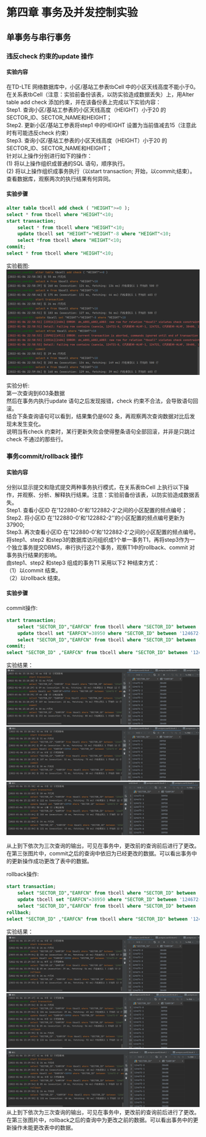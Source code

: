 # 第四章 事务及并发控制实验

## 单事务与串行事务

### 违反check 约束的update 操作

#### 实验内容
在TD-LTE 网络数据库中，小区/基站工参表tbCell 中的小区天线高度不能小于0。  
在关系表tbCell（注意：实验前备份该表，以防实验造成数据丢失）上，用Alter table add check 添加约束，并在该备份表上完成以下实验内容：  
Step1. 查询小区/基站工参表的小区天线高度（HEIGHT）小于20 的SECTOR_ID、SECTOR_NAME和HEIGHT；  
Step2. 更新小区/基站工参表将step1 中的HEIGHT 设置为当前值减去15（注意此时有可能违反check 约束）  
Step3. 查询小区/基站工参表的小区天线高度（HEIGHT）小于20 的SECTOR_ID、SECTOR_NAME和HEIGHT；  
针对以上操作分别进行如下的操作：  
(1) 将以上操作组织成普通的SQL 语句，顺序执行。  
(2) 将以上操作组织成事务执行（以start transaction; 开始，以commit;结束）。  
查看数据库，观察两次的执行结果有何异同。

#### 实验步骤
```sql
alter table tbcell add check ( "HEIGHT">=0 );
select * from tbcell where "HEIGHT"<10;
start transaction;
    select * from tbcell where "HEIGHT"<10;
    update tbcell set "HEIGHT"="HEIGHT"-8 where "HEIGHT"<10;
    select *from tbcell where "HEIGHT"<10;
commit;
select * from tbcell where "HEIGHT"<10;
```

实验截图:  
![](https://github.com/Arete-FFF/DBS_examination/blob/main/lab4/img/GaussDB4_01_01.png)

实验分析:  
第一次查询到603条数据  
然后在事务内执行update 语句之后发现报错，check 约束不合法，会导致语句回滚。  
结合下条查询语句可以看到，结果集仍是602 条，再观察两次查询数据对比后发现未发生变化。  
说明当有check 约束时，某行更新失败会使得整条语句全部回滚，并非是只跳过check 不通过的那些行。

### 事务commit/rollback 操作

#### 实验内容
分别以显示提交和隐式提交两种事务执行模式，在关系表tbCell 上执行以下操作，并观察、分析、解释执行结果。注意：实验前备份该表，以防实验造成数据丢失。  
Step1. 查看小区ID 在'122880-0'和'122882-2'之间的小区配置的频点编号；  
Step2. 将小区ID 在'122880-0'和'122882-2''的小区配置的频点编号更新为37900;  
Step3. 再次查看小区ID 在'122880-0'和'122882-2'之间的小区配置的频点编号。  
将step1、step2 和step3的数据库访问组织成1个单一事务T1，再将step3作为一个独立事务提交DBMS，串行执行这2个事务，观察T1中的rollback、commit 对事务执行结果的影响。  
由step1、step2 和step3 组成的事务T1 采用以下2 种结束方式：  
（1）以commit 结束。  
（2）以rollback 结束。  
#### 实验步骤

commit操作:

```sql
start transaction;
    select "SECTOR_ID","EARFCN" from tbcell where "SECTOR_ID" between '124672-0' and '124675-2';
    update tbcell set "EARFCN"=38950 where "SECTOR_ID" between '124672-0' and '124675-2';
    select "SECTOR_ID","EARFCN" from tbcell where "SECTOR_ID" between '124672-0' and '124675-2';
commit;
select "SECTOR_ID" ,"EARFCN" from tbcell where "SECTOR_ID" between '124672-0' and '124675-2';
```

实验结果：
![](https://github.com/Arete-FFF/DBS_examination/blob/main/lab4/img/GaussDB4_02_01.png)
![](https://github.com/Arete-FFF/DBS_examination/blob/main/lab4/img/GaussDB4_02_02.png)
![](https://github.com/Arete-FFF/DBS_examination/blob/main/lab4/img/GaussDB4_02_03.png)

从上到下依次为三次查询的输出，可见在事务中，更改前的查询前后进行了更改。  
在第三张图片中，commit之后的查询中依旧为已经更改的数据。可以看出事务中的更新操作成功更改了表中的数据。

rollback操作:
```sql
start transaction;
    select "SECTOR_ID","EARFCN" from tbcell where "SECTOR_ID" between '124672-0' and '124675-2';
    update tbcell set "EARFCN"=38950 where "SECTOR_ID" between '124672-0' and '124675-2';
    select "SECTOR_ID","EARFCN" from tbcell where "SECTOR_ID" between '124672-0' and '124675-2';
rollback;
select "SECTOR_ID" ,"EARFCN" from tbcell where "SECTOR_ID" between '124672-0' and '124675-2';
```

实验结果：
![](https://github.com/Arete-FFF/DBS_examination/blob/main/lab4/img/GaussDB4_02_04.png)
![](https://github.com/Arete-FFF/DBS_examination/blob/main/lab4/img/GaussDB4_02_05.png)
![](https://github.com/Arete-FFF/DBS_examination/blob/main/lab4/img/GaussDB4_02_06.png)
从上到下依次为三次查询的输出，可见在事务中，更改前的查询前后进行了更改。  
在第三张图片中，rollback之后的查询中为更改之前的数据。可以看出事务中的更新操作未能更改表中的数据。


